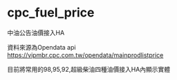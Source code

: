 # cpc_fuel_price
中油公告油價接入HA

資料來源為Opendata api
https://vipmbr.cpc.com.tw/opendata/mainprodlistprice

目前將常用的98,95,92,超級柴油四種油價接入HA內顯示實體
